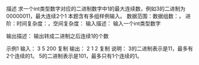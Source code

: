 描述
求一个int类型数字对应的二进制数字中1的最大连续数，例如3的二进制为00000011，最大连续2个1
本题含有多组样例输入。
数据范围：数据组数：，
进阶：时间复杂度：，空间复杂度：
输入描述：
输入一个int类型数字

输出描述：
输出转成二进制之后连续1的个数

示例1
输入：
3
5
200
复制
输出：
2
1
2
复制
说明：
3的二进制表示是11，最多有2个连续的1。
5的二进制表示是101，最多只有1个连续的1。
